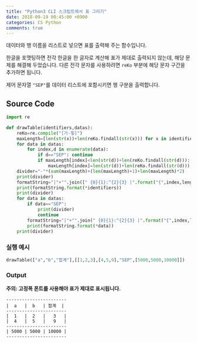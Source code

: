 ```yaml
---
title: "Python3 CLI 스크립트에서 표 그리기"
date: 2018-09-19 00:45:00 +0900
categories: CS Python
comments: true
---
```

데이터와 행 이름을 리스트로 넣으면 표를 출력해 주는 함수입니다.

한글을 포맷팅하면 전각 한글을 한 글자로 계산해 표가 제대로 출력되지 않는데, 해당 문제를 해결해 두었습니다.
다른 전각 문자를 사용하려면 `reKo` 부분에 해당 문자 구간을 추가하면 됩니다.

제어 문자열 `"SEP"`를 데이터 리스트에 포함시키면 행 구분을 출력합니다. 

## Source Code
~~~python
import re

def drawTable(identifiers,datas):
    reKo=re.compile("[가-힣]")
    maxLength=[len(str(x))+len(reKo.findall(str(x))) for x in identifiers]
    for data in datas:
        for index,d in enumerate(data):
            if d=="SEP": continue
            if maxLength[index]<len(str(d))+len(reKo.findall(str(d))):
                maxLength[index]=len(str(d))+len(reKo.findall(str(d)))
    divider="-"*(sum(maxLength)+(len(maxLength)+1)+len(maxLength)*2)
    print(divider)
    formatString="|"+"".join([" {0}{1}:^{2}{3} |".format("{",index,length-len(reKo.findall(str(identifiers[index]))),"}") for index,length in enumerate(maxLength)])
    print(formatString.format(*identifiers))
    print(divider)
    for data in datas:
        if data=="SEP":
            print(divider)
            continue
        formatString="|"+"".join(" {0}{1}:^{2}{3} |".format("{",index,length-len(reKo.findall(str(data[index]))),"}") for index,length in enumerate(maxLength))
        print(formatString.format(*data))
    print(divider)
~~~

### 실행 예시
~~~python
drawTable(["a","b","합계"],[[1,2,3],[4,5,9],"SEP",[5000,5000,10000]])
~~~

### Output
**주의: 고정폭 폰트를 사용해야 표가 제대로 표시됩니다.**
~~~
-----------------------
|  a   |  b   | 합계  |
-----------------------
|  1   |  2   |   3   |
|  4   |  5   |   9   |
-----------------------
| 5000 | 5000 | 10000 |
-----------------------
~~~